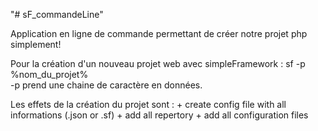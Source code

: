 "# sF_commandeLine" 

Application en ligne de commande permettant de créer notre projet php simplement!

Pour la création d'un nouveau projet web avec simpleFramework : sf -p %nom_du_projet%<br>
  -p     prend une chaine de caractère en données.
  
Les effets de la création du projet sont :
  &#43; create config file with all informations (.json or .sf)
  &#43; add all repertory
  &#43; add all configuration files
